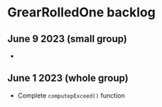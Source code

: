 # GrearRolledOne backlog

## June 9 2023 (small group)
* 

## June 1 2023 (whole group)
* Complete `computepExceed()` function